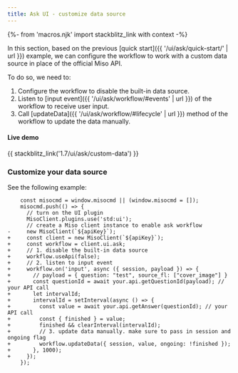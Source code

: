 ```yaml
---
title: Ask UI - customize data source
---
```


{%- from 'macros.njk' import stackblitz_link with context -%}

In this section, based on the previous [quick start]({{ '/ui/ask/quick-start/' | url }}) example, we can configure the workflow to work with a custom data source in place of the official Miso API.

To do so, we need to:

1. Configure the workflow to disable the built-in data source.
2. Listen to [input event]({{ '/ui/ask/workflow/#events' | url }}) of the workflow to receive user input.
3. Call [updateData]({{ '/ui/ask/workflow/#lifecycle' | url }}) method of the workflow to update the data manually.

#### Live demo

{{ stackblitz_link('1.7/ui/ask/custom-data') }}

### Customize your data source

See the following example:

```diff-js
    const misocmd = window.misocmd || (window.misocmd = []);
    misocmd.push(() => {
      // turn on the UI plugin
      MisoClient.plugins.use('std:ui');
      // create a Miso client instance to enable ask workflow
-     new MisoClient(`${apiKey}`);
+     const client = new MisoClient(`${apiKey}`);
+     const workflow = client.ui.ask;
+     // 1. disable the built-in data source
+     workflow.useApi(false);
+     // 2. listen to input event
+     workflow.on('input', async ({ session, payload }) => {
+       // payload = { question: "test", source_fl: ["cover_image"] }
+       const questionId = await your.api.getQuestionId(payload); // your API call
+       let intervalId;
+       intervalId = setInterval(async () => {
+         const value = await your.api.getAnswer(questionId); // your API call
+         const { finished } = value;
+         finished && clearInterval(intervalId);
+         // 3. update data manually. make sure to pass in session and ongoing flag
+         workflow.updateData({ session, value, ongoing: !finished });
+       }, 1000);
+     });
    });
```
